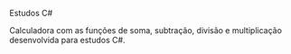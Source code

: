 Estudos C#

Calculadora com as funções de soma, subtração, divisão e multiplicação desenvolvida para estudos C#.